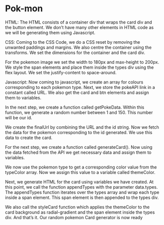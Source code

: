 # Pok-mon 
HTML:
The HTML consists of a container div that wraps the card div and the button element. We don’t have many other elements in HTML code as we will be generating them using Javascript.

CSS:
Coming to the CSS Code, we do a CSS reset by removing the unwanted paddings and margins. We also centre the container using the transforms. We set the dimensions for the container and the card div.

For the pokemon image we set the width to 180px and max-height to 200px.
We style the span elements and place them inside the types div using the flex layout. We set the justify-content to space-around.

Javascript:
Now coming to javascript, we create an array for colours corresponding to each pokemon type. Next, we store the pokeAPI link in a constant called URL. We also get the card and btn elements and assign them to variables.

In the next step, we create a function called getPokeData. Within this function, we generate a random number between 1 and 150. This number will be our id.


We create the finalUrl by combining the URL and the id string. Now we fetch the data for the pokemon corresponding to the id generated. We use this data to create the card.

For the next step, we create a function called generateCard(). Now using the data fetched from the API we get necessary data and assign them to variables.

We now use the pokemon type to get a corresponding color value from the typeColor array. Now we assign this value to a variable called themeColor.

Next, we generate HTML for the card using variables we have created. At this point, we call the function appendTypes with the parameter data.types.
The appendTypes function iterates over the types array and wrap each type inside a span element. This span element is then appended to the types div.


We also call the styleCard function which applies the themeColor to the card background as radial-gradient and the span element inside the types div. And that’s it. Our random pokemon Card generator is now ready
